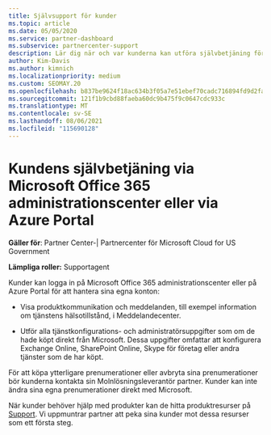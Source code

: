 ```yaml
---
title: Självsupport för kunder
ms.topic: article
ms.date: 05/05/2020
ms.service: partner-dashboard
ms.subservice: partnercenter-support
description: Lär dig när och var kunderna kan utföra självbetjäning för att hantera sina egna konton och när de ska kontakta sin Molnlösningsleverantör partner.
author: Kim-Davis
ms.author: kimnich
ms.localizationpriority: medium
ms.custom: SEOMAY.20
ms.openlocfilehash: b837be9624f18ac634b3f05a7e51ebef70cadc716894fd9d2fae916da387ab3a
ms.sourcegitcommit: 121f1b9cbd88faeba60dc9b475f9c0647cdc933c
ms.translationtype: MT
ms.contentlocale: sv-SE
ms.lasthandoff: 08/06/2021
ms.locfileid: "115690128"
---
```

# <a name="customer-self-support-through-microsoft-office-365-admin-center-or-through-the-azure-portal"></a>Kundens självbetjäning via Microsoft Office 365 administrationscenter eller via Azure Portal

**Gäller för**: Partner Center-| Partnercenter för Microsoft Cloud for US Government

**Lämpliga roller:** Supportagent

Kunder kan logga in på Microsoft Office 365 administrationscenter eller på Azure Portal för att hantera sina egna konton:

- Visa produktkommunikation och meddelanden, till exempel information om tjänstens hälsotillstånd, i Meddelandecenter.

- Utför alla tjänstkonfigurations- och administratörsuppgifter som om de hade köpt direkt från Microsoft. Dessa uppgifter omfattar att konfigurera Exchange Online, SharePoint Online, Skype för företag eller andra tjänster som de har köpt.

För att köpa ytterligare prenumerationer eller avbryta sina prenumerationer bör kunderna kontakta sin Molnlösningsleverantör partner. Kunder kan inte ändra sina egna prenumerationer direkt med Microsoft.

När kunder behöver hjälp med produkter kan de hitta produktresurser på [Support](https://partnercenter.microsoft.com/partner/support). Vi uppmuntrar partner att peka sina kunder mot dessa resurser som ett första steg.

 

 



